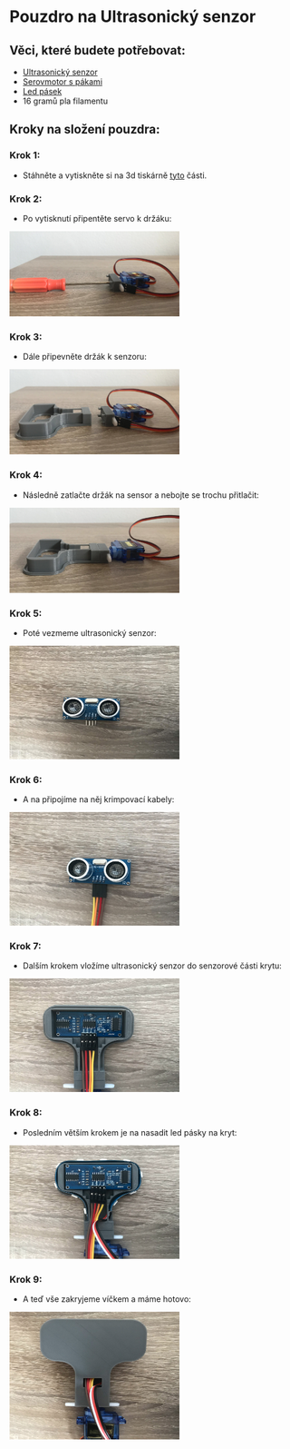 # Pouzdro na Ultrasonický senzor

## Věci, které budete potřebovat:

* [Ultrasonický senzor](https://aliexpress.com/item/1005001621997017.html)
* [Serovmotor s pákami](https://aliexpress.com/item/32898059654.html)
* [Led pásek](https://aliexpress.com/item/4000148759042.html)
* 16 gramů pla filamentu

## Kroky na složení pouzdra:

### Krok 1:
* Stáhněte a vytiskněte si na 3d tiskárně [tyto](./Parts/Parts_STL) části.
  
### Krok 2:
* Po vytisknutí připentěte servo k držáku:
<img src="./Pictures/20230614_123503609_iOS_edited.jpg" width="300" height="150">

### Krok 3:
* Dále připevněte držák k senzoru:
<img src="./Pictures/20230614_123509347_iOS_edited.jpg" width="300" height="150">

### Krok 4:
* Následně zatlačte držák na sensor a nebojte se trochu přitlačit:
<img src="./Pictures/20230614_123606932_iOS_edited.jpg" width="300" height="150">

### Krok 5:
* Poté vezmeme ultrasonický senzor:
<img src="./Pictures/20230614_123743625_iOS_edited.jpg" width="300" height="200">

### Krok 6:
* A na připojíme na něj krimpovací kabely:
<img src="./Pictures/20230614_123810743_iOS_edited.jpg" width="300" height="200">

### Krok 7:
* Dalším krokem vložíme ultrasonický senzor do senzorové části krytu:
<img src="./Pictures/20230614_123835932_iOS_edited.jpg" width="300" height="200">

### Krok 8:
* Posledním větším krokem je na nasadit led pásky na kryt:
<img src="./Pictures/20230614_124055014_iOS_edited.jpg" width="300" height="200">

### Krok 9:
* A teď vše zakryjeme víčkem a máme hotovo:
<img src="./Pictures/20230614_124512972_iOS_edited.jpg" width="300" height="225">
